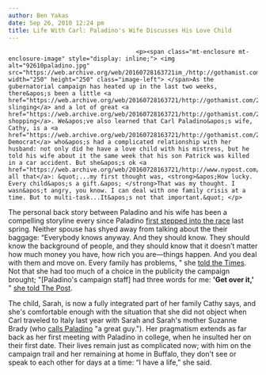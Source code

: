 ```yaml
---
author: Ben Yakas
date: Sep 26, 2010 12:24 pm
title: Life With Carl: Paladino's Wife Discusses His Love Child
---
```


	
										<p><span class="mt-enclosure mt-enclosure-image" style="display: inline;"> <img alt="92610paladino.jpg" src="https://web.archive.org/web/20160728163721im_/http://gothamist.com/attachments/byakas/92610paladino.jpg" width="250" height="250" class="image-left"> </span>As the gubernatorial campaign has heated up in the last two weeks, there&apos;s been a little <a href="https://web.archive.org/web/20160728163721/http://gothamist.com/2010/09/24/cuomodino_update_the_attack_ads_com.php">mud slinging</a> and a lot of great <a href="https://web.archive.org/web/20160728163721/http://gothamist.com/2010/09/20/sling_it_paladino_cuomo_posters_awe.php">photo shopping</a>. We&apos;ve also learned that Carl Paladino&apos;s wife, Cathy, is a <a href="https://web.archive.org/web/20160728163721/http://gothamist.com/2010/09/23/carl_paladinos_wife_is_a_democrat.php">registered Democrat</a> who&apos;s had a complicated relationship with her husband: not only did he have a love child with his mistress, but he told his wife about it the same week that his son Patrick was killed in a car accident. But she&apos;s ok <a href="https://web.archive.org/web/20160728163721/http://www.nypost.com/p/news/local/many_heartaches_of_mrs_paladino_RZHG4hAerxq49GIW1vrr2N/1">with all that</a>: &quot;...my first thought was, <strong>&apos;How lucky. Every child&apos;s a gift.&apos; </strong>That was my thought. I wasn&apos;t angry, you know. I can deal with one family crisis at a time. But to multi-task...It&apos;s not that important.&quot; </p>

<p>The personal back story between Paladino and his wife has been a compelling storyline every since Paladino <a href="https://web.archive.org/web/20160728163721/http://gothamist.com/2010/04/05/paladino_to_announce_ny_gov_candida.php">first stepped into the race</a> last spring. Neither spouse has shyed away from talking about the their baggage: &#x201C;Everybody knows anyway. And they should know. They should know the background of people, and they should know that it doesn&#x2019;t matter how much money you have, how rich you are&#x2014;things happen. And you deal with them and move on. Every family has problems, &quot; she <a href="https://web.archive.org/web/20160728163721/http://www.nytimes.com/2010/09/25/nyregion/25bigcity.html?_r=2&amp;partner=rss&amp;emc=rss">told the Times</a>. Not that she had too much of a choice in the publicity the campaign brought; &quot;[Paladino&apos;s campaign staff] had three words for me: <strong>&apos;Get over it,&apos;</strong> &quot; <a href="https://web.archive.org/web/20160728163721/http://www.nypost.com/p/news/local/many_heartaches_of_mrs_paladino_RZHG4hAerxq49GIW1vrr2N/0">she told The Post</a>. </p>

<p>The child, Sarah, is now a fully integrated part of her family Cathy says, and she&apos;s comfortable enough with the situation that she did not object when Carl traveled to Italy last year with Sarah and Sarah&apos;s mother Suzanne Brady (who <a href="https://web.archive.org/web/20160728163721/http://www.nypost.com/p/news/local/baby_mama_with_carl_knowledge_bCzDEJy1WMhzAUgPbddqAP?CMP=OTC-rss&amp;FEEDNAME=">calls Paladino</a> &quot;a great guy.&quot;). Her pragmatism extends as far back as her first meeting with Paladino in college, when he insulted her on their first date. Their lives remain just as complicated now; with him on the campaign trail and her remaining at home in Buffalo, they don&apos;t see or speak to each other for days at a time: &#x201C;I have a life,&#x201D; she said.</p>					
										
									
				